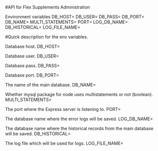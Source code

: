 #API for Flex Supplements Administration


Environment variables
DB_HOST=
DB_USER=
DB_PASS=
DB_PORT=
DB_NAME=
MULTI_STATEMENTS=
PORT=
LOG_DB_NAME=
DB_HISTORICAL=
LOG_FILE_NAME=


#Quick description for the env variables.

Database host.
DB_HOST=

Database user.
DB_USER=

Database pass.
DB_PASS=

Database port.
DB_PORT=

The name of the main database.
DB_NAME=

Whether mysql package for node uses multistatements or not (boolean).
MULTI_STATEMENTS=

The port where the Express server is listening to.
PORT=

The database name where the error logs will be saved.
LOG_DB_NAME=

The database name where the historical records from the main database will be saved.
DB_HISTORICAL=

The log file which will be used for logs.
LOG_FILE_NAME=
